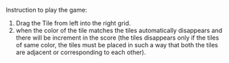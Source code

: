 Instruction to play the game:
1. Drag the Tile from left into the right grid.
2. when the color of the tile matches the tiles automatically disappears and there will be increment in the score (the tiles disappears only if the tiles of same color, the tiles must be placed in such a way that both the tiles are adjacent or corresponding to each other).